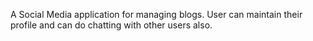 A Social Media application for managing blogs. User can maintain their profile and can do chatting with other users also.
